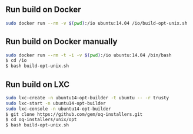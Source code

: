 ## Run build on Docker

```bash
sudo docker run --rm -v $(pwd):/io ubuntu:14.04 /io/build-opt-unix.sh
```

## Run build on Docker manually

```bash
sudo docker run --rm -t -i -v $(pwd):/io ubuntu:14.04 /bin/bash
$ cd /io
$ bash build-opt-unix.sh
```

## Run build on LXC

```bash
sudo lxc-create -n ubuntu14-opt-builder -t ubuntu -- -r trusty
sudo lxc-start -n ubuntu14-opt-builder
sudo lxc-console -n ubuntu14-opt-builder
$ git clone https://github.com/gem/oq-installers.git
$ cd oq-installers/unix/opt
$ bash build-opt-unix.sh
```
